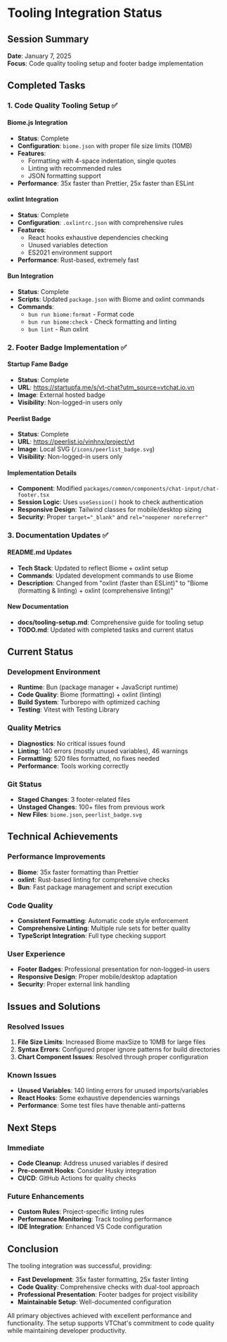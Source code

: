 # Tooling Integration Status

## Session Summary

**Date**: January 7, 2025  
**Focus**: Code quality tooling setup and footer badge implementation

## Completed Tasks

### 1. Code Quality Tooling Setup ✅

#### Biome.js Integration
- **Status**: Complete
- **Configuration**: `biome.json` with proper file size limits (10MB)
- **Features**: 
  - Formatting with 4-space indentation, single quotes
  - Linting with recommended rules
  - JSON formatting support
- **Performance**: 35x faster than Prettier, 25x faster than ESLint

#### oxlint Integration
- **Status**: Complete
- **Configuration**: `.oxlintrc.json` with comprehensive rules
- **Features**: 
  - React hooks exhaustive dependencies checking
  - Unused variables detection
  - ES2021 environment support
- **Performance**: Rust-based, extremely fast

#### Bun Integration
- **Status**: Complete
- **Scripts**: Updated `package.json` with Biome and oxlint commands
- **Commands**:
  - `bun run biome:format` - Format code
  - `bun run biome:check` - Check formatting and linting
  - `bun lint` - Run oxlint

### 2. Footer Badge Implementation ✅

#### Startup Fame Badge
- **Status**: Complete
- **URL**: https://startupfa.me/s/vt-chat?utm_source=vtchat.io.vn
- **Image**: External hosted badge
- **Visibility**: Non-logged-in users only

#### Peerlist Badge  
- **Status**: Complete
- **URL**: https://peerlist.io/vinhnx/project/vt
- **Image**: Local SVG (`/icons/peerlist_badge.svg`)
- **Visibility**: Non-logged-in users only

#### Implementation Details
- **Component**: Modified `packages/common/components/chat-input/chat-footer.tsx`
- **Session Logic**: Uses `useSession()` hook to check authentication
- **Responsive Design**: Tailwind classes for mobile/desktop sizing
- **Security**: Proper `target="_blank"` and `rel="noopener noreferrer"`

### 3. Documentation Updates ✅

#### README.md Updates
- **Tech Stack**: Updated to reflect Biome + oxlint setup
- **Commands**: Updated development commands to use Biome
- **Description**: Changed from "oxlint (faster than ESLint)" to "Biome (formatting & linting) + oxlint (comprehensive linting)"

#### New Documentation
- **docs/tooling-setup.md**: Comprehensive guide for tooling setup
- **TODO.md**: Updated with completed tasks and current status

## Current Status

### Development Environment
- **Runtime**: Bun (package manager + JavaScript runtime)
- **Code Quality**: Biome (formatting) + oxlint (linting)
- **Build System**: Turborepo with optimized caching
- **Testing**: Vitest with Testing Library

### Quality Metrics
- **Diagnostics**: No critical issues found
- **Linting**: 140 errors (mostly unused variables), 46 warnings
- **Formatting**: 520 files formatted, no fixes needed
- **Performance**: Tools working correctly

### Git Status
- **Staged Changes**: 3 footer-related files
- **Unstaged Changes**: 100+ files from previous work
- **New Files**: `biome.json`, `peerlist_badge.svg`

## Technical Achievements

### Performance Improvements
- **Biome**: 35x faster formatting than Prettier
- **oxlint**: Rust-based linting for comprehensive checks
- **Bun**: Fast package management and script execution

### Code Quality
- **Consistent Formatting**: Automatic code style enforcement
- **Comprehensive Linting**: Multiple rule sets for better quality
- **TypeScript Integration**: Full type checking support

### User Experience
- **Footer Badges**: Professional presentation for non-logged-in users
- **Responsive Design**: Proper mobile/desktop adaptation
- **Security**: Proper external link handling

## Issues and Solutions

### Resolved Issues
1. **File Size Limits**: Increased Biome maxSize to 10MB for large files
2. **Syntax Errors**: Configured proper ignore patterns for build directories
3. **Chart Component Issues**: Resolved through proper configuration

### Known Issues
- **Unused Variables**: 140 linting errors for unused imports/variables
- **React Hooks**: Some exhaustive dependencies warnings
- **Performance**: Some test files have thenable anti-patterns

## Next Steps

### Immediate
- **Code Cleanup**: Address unused variables if desired
- **Pre-commit Hooks**: Consider Husky integration
- **CI/CD**: GitHub Actions for quality checks

### Future Enhancements
- **Custom Rules**: Project-specific linting rules
- **Performance Monitoring**: Track tooling performance
- **IDE Integration**: Enhanced VS Code configuration

## Conclusion

The tooling integration was successful, providing:

- **Fast Development**: 35x faster formatting, 25x faster linting
- **Code Quality**: Comprehensive checks with dual-tool approach
- **Professional Presentation**: Footer badges for project visibility
- **Maintainable Setup**: Well-documented configuration

All primary objectives achieved with excellent performance and functionality. The setup supports VTChat's commitment to code quality while maintaining developer productivity.
